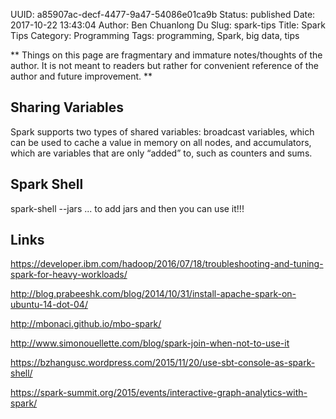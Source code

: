 UUID: a85907ac-decf-4477-9a47-54086e01ca9b
Status: published
Date: 2017-10-22 13:43:04
Author: Ben Chuanlong Du
Slug: spark-tips
Title: Spark Tips
Category: Programming
Tags: programming, Spark, big data, tips

**
Things on this page are
fragmentary and immature notes/thoughts of the author.
It is not meant to readers
but rather for convenient reference of the author and future improvement.
**

## Sharing Variables

Spark supports two types of shared variables: broadcast variables, 
which can be used to cache a value in memory on all nodes, 
and accumulators, 
which are variables that are only “added” to, such as counters and sums.

## Spark Shell

spark-shell --jars ... to add jars and then you can use it!!!


## Links

https://developer.ibm.com/hadoop/2016/07/18/troubleshooting-and-tuning-spark-for-heavy-workloads/

http://blog.prabeeshk.com/blog/2014/10/31/install-apache-spark-on-ubuntu-14-dot-04/

http://mbonaci.github.io/mbo-spark/

http://www.simonouellette.com/blog/spark-join-when-not-to-use-it

https://bzhangusc.wordpress.com/2015/11/20/use-sbt-console-as-spark-shell/

https://spark-summit.org/2015/events/interactive-graph-analytics-with-spark/




